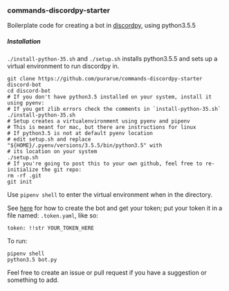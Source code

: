 ### commands-discordpy-starter

Boilerplate code for creating a bot in [discordpy](https://github.com/Rapptz/discord.py), using python3.5.5

##### Installation

`./install-python-35.sh` and `./setup.sh` installs python3.5.5 and sets up a virtual environment to run discordpy in. 

```
git clone https://github.com/purarue/commands-discordpy-starter discord-bot
cd discord-bot
# If you don't have python3.5 installed on your system, install it using pyenv:
# If you get zlib errors check the comments in `install-python-35.sh`
./install-python-35.sh
# Setup creates a virtualenvironment using pyenv and pipenv
# This is meant for mac, but there are instructions for linux
# If python3.5 is not at default pyenv location
# edit setup.sh and replace "${HOME}/.pyenv/versions/3.5.5/bin/python3.5" with
# its location on your system
./setup.sh
# If you're going to post this to your own github, feel free to re-initialize the git repo:
rm -rf .git
git init
```

Use `pipenv shell` to enter the virtual environment when in the directory.

See [here](https://github.com/reactiflux/discord-irc/wiki/Creating-a-discord-bot-&-getting-a-token) for how to create the bot and get your token; put your token it in a file named: `.token.yaml`, like so:

```
token: !!str YOUR_TOKEN_HERE
```

To run:

```
pipenv shell
python3.5 bot.py
```

Feel free to create an issue or pull request if you have a suggestion or something to add.
